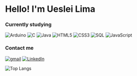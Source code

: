 # Hello! I'm Ueslei Lima
### Currently studying
  ![Arduino](https://img.shields.io/badge/Arduino-00979D?style=for-the-badge&logo=arduino&logoColor=white)
  ![C](https://img.shields.io/badge/C-00599C?style=for-the-badge&logo=c&logoColor=white)
  ![Java](https://img.shields.io/badge/Java-007396?style=for-the-badge&logo=java&logoColor=white)
  ![HTML5](https://img.shields.io/badge/HTML5-E34F26?style=for-the-badge&logo=html5&logoColor=white)
  ![CSS3](https://img.shields.io/badge/CSS3-1572B6?style=for-the-badge&logo=css3&logoColor=white)
  ![SQL](https://img.shields.io/badge/SQL-4479A1?style=for-the-badge&logo=sql&logoColor=white)
  ![JavaScript](https://img.shields.io/badge/JavaScript-F7DF1E?style=for-the-badge&logo=javascript&logoColor=black)

### Contact me
[![gmail](https://img.shields.io/badge/Gmail-D14836?style=for-the-badge&logo=gmail&logoColor=white)](mailto:uesleilima2003@gmail.com)
[![LinkedIn](https://img.shields.io/badge/LinkedIn-0077B5?style=for-the-badge&logo=linkedin&logoColor=white)](https://www.linkedin.com/in/ueslei-lima-110094177/)


![Top Langs](https://github-readme-stats.vercel.app/api/top-langs/?username=UesleiLM&layout=compact&theme=dracula)
